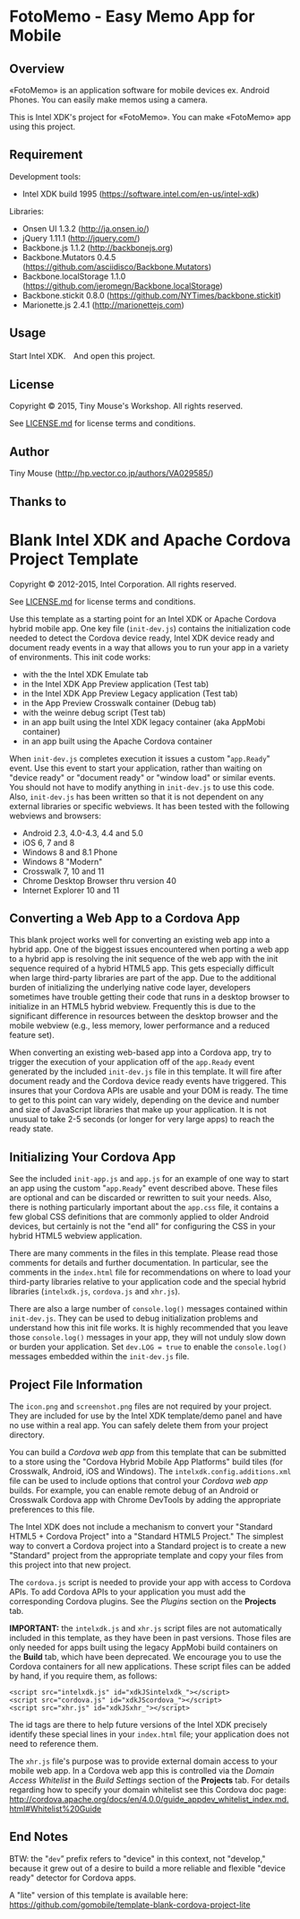 FotoMemo - Easy Memo App for Mobile
===================================

## Overview

«FotoMemo» is an application software for mobile devices ex. Android Phones.
You can easily make memos using a camera.

This is Intel XDK's project for «FotoMemo».
You can make «FotoMemo» app using this project. 

## Requirement

Development tools:

- Intel XDK 
  build 1995
  (https://software.intel.com/en-us/intel-xdk)

Libraries:

- Onsen UI
  1.3.2
  (http://ja.onsen.io/)
- jQuery
  1.11.1
  (http://jquery.com/)
- Backbone.js
  1.1.2
  (http://backbonejs.org)
- Backbone.Mutators
  0.4.5
  (https://github.com/asciidisco/Backbone.Mutators)
- Backbone.localStorage
  1.1.0
  (https://github.com/jeromegn/Backbone.localStorage)
- Backbone.stickit
  0.8.0
  (https://github.com/NYTimes/backbone.stickit)
- Marionette.js
  2.4.1
  (http://marionettejs.com)

## Usage

Start Intel XDK.　And open this project.

## License

Copyright © 2015, Tiny Mouse's Workshop. All rights reserved.

See [LICENSE.md](<LICENSE.md>) for license terms and conditions.

## Author

Tiny Mouse (http://hp.vector.co.jp/authors/VA029585/)

## Thanks to

Blank Intel XDK and Apache Cordova Project Template
===================================================

Copyright © 2012-2015, Intel Corporation. All rights reserved.

See [LICENSE.md](<LICENSE.md>) for license terms and conditions.

Use this template as a starting point for an Intel XDK or Apache Cordova hybrid
mobile app. One key file (`init-dev.js`) contains the initialization code needed
to detect the Cordova device ready, Intel XDK device ready and document ready
events in a way that allows you to run your app in a variety of environments.
This init code works:

-   with the the Intel XDK Emulate tab
-   in the Intel XDK App Preview application (Test tab)
-   in the Intel XDK App Preview Legacy application (Test tab)
-   in the App Preview Crosswalk container (Debug tab)
-   with the weinre debug script (Test tab)
-   in an app built using the Intel XDK legacy container (aka AppMobi container)
-   in an app built using the Apache Cordova container

When `init-dev.js` completes execution it issues a custom "`app.Ready`" event.
Use this event to start your application, rather than waiting on "device ready"
or "document ready" or "window load" or similar events. You should not have to
modify anything in `init-dev.js` to use this code. Also, `init-dev.js` has been
written so that it is not dependent on any external libraries or specific
webviews. It has been tested with the following webviews and browsers:

-   Android 2.3, 4.0-4.3, 4.4 and 5.0
-   iOS 6, 7 and 8
-   Windows 8 and 8.1 Phone
-   Windows 8 "Modern"
-   Crosswalk 7, 10 and 11
-   Chrome Desktop Browser thru version 40
-   Internet Explorer 10 and 11

Converting a Web App to a Cordova App
-------------------------------------

This blank project works well for converting an existing web app into a hybrid
app. One of the biggest issues encountered when porting a web app to a hybrid
app is resolving the init sequence of the web app with the init sequence
required of a hybrid HTML5 app. This gets especially difficult when large
third-party libraries are part of the app. Due to the additional burden of
initializing the underlying native code layer, developers sometimes have trouble
getting their code that runs in a desktop browser to initialize in an HTML5
hybrid webview. Frequently this is due to the significant difference in
resources between the desktop browser and the mobile webview (e.g., less memory,
lower performance and a reduced feature set).

When converting an existing web-based app into a Cordova app, try to trigger the
execution of your application off of the `app.Ready` event generated by the
included `init-dev.js` file in this template. It will fire after document ready
and the Cordova device ready events have triggered. This insures that your
Cordova APIs are usable and your DOM is ready. The time to get to this point can
vary widely, depending on the device and number and size of JavaScript libraries
that make up your application. It is not unusual to take 2-5 seconds (or longer
for very large apps) to reach the ready state.

Initializing Your Cordova App
-----------------------------

See the included `init-app.js` and `app.js` for an example of one way to start
an app using the custom "`app.Ready`" event described above. These files are
optional and can be discarded or rewritten to suit your needs. Also, there is
nothing particularly important about the `app.css` file, it contains a few
global CSS definitions that are commonly applied to older Android devices, but
certainly is not the "end all" for configuring the CSS in your hybrid HTML5
webview application.

There are many comments in the files in this template. Please read those
comments for details and further documentation. In particular, see the comments
in the `index.html` file for recommendations on where to load your third-party
libraries relative to your application code and the special hybrid libraries
(`intelxdk.js`, `cordova.js` and `xhr.js`).

There are also a large number of `console.log()` messages contained within
`init-dev.js`. They can be used to debug initialization problems and understand
how this init file works. It is highly recommended that you leave those
`console.log()` messages in your app, they will not unduly slow down or burden
your application. Set `dev.LOG = true` to enable the `console.log()` messages
embedded within the `init-dev.js` file.

Project File Information
------------------------

The `icon.png` and `screenshot.png` files are not required by your project. They
are included for use by the Intel XDK template/demo panel and have no use within
a real app. You can safely delete them from your project directory.

You can build a *Cordova web app* from this template that can be submitted to a
store using the "Cordova Hybrid Mobile App Platforms" build tiles (for
Crosswalk, Android, iOS and Windows). The `intelxdk.config.additions.xml` file
can be used to include options that control your *Cordova web app* builds. For
example, you can enable remote debug of an Android or Crosswalk Cordova app with
Chrome DevTools by adding the appropriate preferences to this file.

The Intel XDK does not include a mechanism to convert your "Standard HTML5 +
Cordova Project" into a "Standard HTML5 Project." The simplest way to convert a
Cordova project into a Standard project is to create a new "Standard" project
from the appropriate template and copy your files from this project into that
new project.

The `cordova.js` script is needed to provide your app with access to Cordova
APIs. To add Cordova APIs to your application you must add the corresponding
Cordova plugins. See the *Plugins* section on the **Projects** tab.

**IMPORTANT:** the `intelxdk.js` and `xhr.js` script files are not automatically
included in this template, as they have been in past versions. Those files are
only needed for apps built using the legacy AppMobi build containers on the
**Build** tab, which have been deprecated. We encourage you to use the Cordova
containers for all new applications. These script files can be added by hand, if
you require them, as follows:

~~~~~~~~~~~~~~~~~~~~~~~~~~~~~~~~~~~~~~~~~~~~~~~~~~~~~~~~~~~~~~~~~~~~~~~~~~~~~~~~
<script src="intelxdk.js" id="xdkJSintelxdk_"></script>
<script src="cordova.js" id="xdkJScordova_"></script>
<script src="xhr.js" id="xdkJSxhr_"></script>
~~~~~~~~~~~~~~~~~~~~~~~~~~~~~~~~~~~~~~~~~~~~~~~~~~~~~~~~~~~~~~~~~~~~~~~~~~~~~~~~

The id tags are there to help future versions of the Intel XDK precisely
identify these special lines in your `index.html` file; your application does
not need to reference them.

The `xhr.js` file's purpose was to provide external domain access to your mobile
web app. In a Cordova web app this is controlled via the *Domain Access
Whitelist* in the *Build Settings* section of the **Projects** tab. For details
regarding how to specify your domain whitelist see this Cordova doc page:
<http://cordova.apache.org/docs/en/4.0.0/guide_appdev_whitelist_index.md.html#Whitelist%20Guide>

End Notes
---------

BTW: the "`dev`” prefix refers to "device" in this context, not "develop,"
because it grew out of a desire to build a more reliable and flexible "device
ready" detector for Cordova apps.

A "lite" version of this template is available here:
<https://github.com/gomobile/template-blank-cordova-project-lite>
